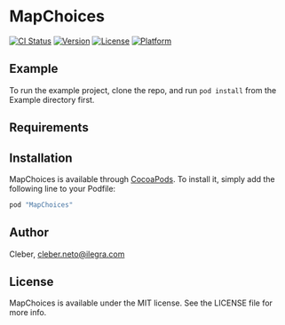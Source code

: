 # MapChoices

[![CI Status](http://img.shields.io/travis/Cleber/MapChoices.svg?style=flat)](https://travis-ci.org/Cleber/MapChoices)
[![Version](https://img.shields.io/cocoapods/v/MapChoices.svg?style=flat)](http://cocoapods.org/pods/MapChoices)
[![License](https://img.shields.io/cocoapods/l/MapChoices.svg?style=flat)](http://cocoapods.org/pods/MapChoices)
[![Platform](https://img.shields.io/cocoapods/p/MapChoices.svg?style=flat)](http://cocoapods.org/pods/MapChoices)

## Example

To run the example project, clone the repo, and run `pod install` from the Example directory first.

## Requirements

## Installation

MapChoices is available through [CocoaPods](http://cocoapods.org). To install
it, simply add the following line to your Podfile:

```ruby
pod "MapChoices"
```

## Author

Cleber, cleber.neto@ilegra.com

## License

MapChoices is available under the MIT license. See the LICENSE file for more info.
